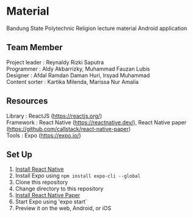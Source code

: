 # Material
Bandung State Polytechnic Religion lecture material Android application

## Team Member
Project leader	: Reynaldy Rizki Saputra<br/>
Programmer		: Aldy Akbarrizky, Muhammad Fauzan Lubis<br/>
Designer		: Afdal Ramdan Daman Huri, Irsyad Muhammad<br/>
Content sorter	: Kartika Milenda, Marissa Nur Amalia<br/>

## Resources
Library		: ReactJS (https://reactjs.org/)<br/>
Framework	: React Native (https://reactnative.dev/), React Native paper (https://github.com/callstack/react-native-paper)<br/>
Tools		: Expo (https://expo.io/)<br/>

## Set Up
1. [Install React Native](https://www.petanikode.com/react-native-dasar/)
2. Install Expo using `npm install expo-cli --global`
3. Clone this repository
4. Change directory to this repository
5. [Install React Native Paper](https://callstack.github.io/react-native-paper/getting-started.html)
6. Start Expo using 'expo start`
7. Preview it on the web, Android, or iOS